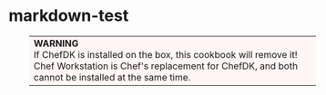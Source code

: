 # markdown-test
<table style="margin-left:36px"><tr><td bgcolor="#FFF6F5"><b>WARNING</b><br /> If ChefDK is installed on the box, this cookbook will remove it! Chef Workstation is Chef's replacement for ChefDK, and both cannot be installed at the same time. </td></tr><table>
